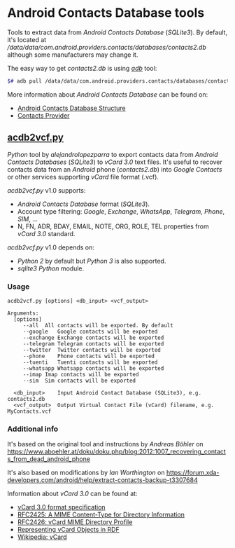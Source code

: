 # Android Contacts Database tools
Tools to extract data from *Android Contacts Database* (*SQLite3*). By default, it's located at */data/data/com.android.providers.contacts/databases/contacts2.db* although some manufacturers may change it.

The easy way to get *contacts2.db* is using [*adb*](https://developer.android.com/studio/releases/platform-tools) tool:
   ```bash
   $# adb pull /data/data/com.android.providers.contacts/databases/contacts2.db
   ```

More information about *Android Contacts Database* can be found on:
- [Android Contacts Database Structure](https://www.dev2qa.com/android-contacts-database-structure/)
- [Contacts Provider](https://developer.android.com/guide/topics/providers/contacts-provider)


## [acdb2vcf.py](https://github.com/alejandrolopezparra/AndroidContactsDatabase-tools/blob/master/acdb2vcf.py)
*Python* tool by *alejandrolopezparra* to export contacts data from *Android Contacts Databases* (*SQLite3*) to *vCard 3.0* text files. It's useful to recover contacts data from an *Android* phone (*contacts2.db*) into *Google Contacts* or other services supporting *vCard* file format (.vcf).

*acdb2vcf.py* v1.0 supports:
- *Android Contacts Database* format (*SQLite3*).
- Account type filtering: *Google*, *Exchange*, *WhatsApp*, *Telegram*, *Phone*, *SIM*, ...
- N, FN, ADR, BDAY, EMAIL, NOTE, ORG, ROLE, TEL properties from *vCard 3.0* standard.

*acdb2vcf.py* v1.0 depends on:
- *Python 2* by default but *Python 3* is also supported.
- *sqlite3* *Python* module.

### Usage
```
acdb2vcf.py [options] <db_input> <vcf_output>

Arguments:
  [options]
     --all	All contacts will be exported. By default
     --google	Google contacts will be exported
     --exchange	Exchange contacts will be exported
     --telegram	Telegram contacts will be exported
     --twitter	Twitter contacts will be exported
     --phone	Phone contacts will be exported
     --tuenti	Tuenti contacts will be exported
     --whatsapp	Whatsapp contacts will be exported
     --imap	Imap contacts will be exported
     --sim	Sim contacts will be exported

  <db_input>	Input Android Contact Database (SQLite3), e.g. contacts2.db
  <vcf_output>	Output Virtual Contact File (vCard) filename, e.g. MyContacts.vcf
```

### Additional info
It's based on the original tool and instructions by _Andreas Böhler_ on https://www.aboehler.at/doku/doku.php/blog:2012:1007_recovering_contacts_from_dead_android_phone

It's also based on modifications by _Ian Worthington_ on https://forum.xda-developers.com/android/help/extract-contacts-backup-t3307684

Information about *vCard 3.0* can be found at:
- [vCard 3.0 format specification](https://www.evenx.com/vcard-3-0-format-specification)
- [RFC2425: A MIME Content-Type for Directory Information](https://tools.ietf.org/html/rfc2425)
- [RFC2426: vCard MIME Directory Profile](https://tools.ietf.org/html/rfc2426.html)
- [Representing vCard Objects in RDF](https://www.w3.org/Submission/2010/SUBM-vcard-rdf-20100120/)
- [Wikipedia: vCard](https://en.wikipedia.org/wiki/VCard)
